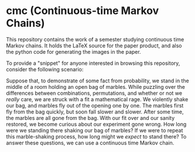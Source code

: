 # cmc (Continuous-time Markov Chains)

This repository contains the work of a semester studying continuous time Markov
chains. It holds the LaTeX source for the paper product, and also the python
code for generating the images in the paper.

To provide a "snippet" for anyone interested in browsing this repository,
consider the following scenario:

Suppose that, to demonstrate of some fact from probability, we stand in the
middle of a room holding an open bag of marbles. While puzzling over the
differences between combinations, permutations, and whether or not we _really_
care, we are struck with a fit a mathematical rage. We violently shake our bag,
and marbles fly out of the opening one by one. The marbles first fly from the
bag quickly, but soon fall slower and slower. After some time, the marbles are
all gone from the bag. With our fit over and our sanity restored, we become
curious about our experiment gone wrong. How long were we standing there
shaking our bag of marbles? If we were to repeat this marble-shaking process,
how long might we _expect_ to stand there? To answer these questions, we can
use a continuous time Markov chain.

